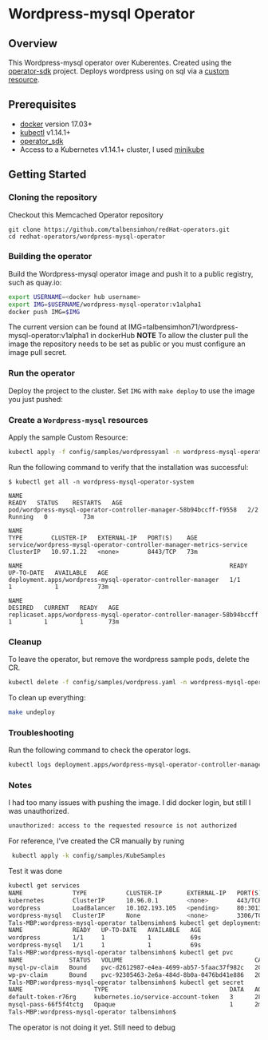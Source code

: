 # Wordpress-mysql Operator

## Overview

This Wordpress-mysql operator over Kuberentes. Created using the [operator-sdk](https://github.com/operator-framework/operator-sdk) project. Deploys wordpress using on sql via a [custom resource](https://kubernetes.io/docs/concepts/extend-kubernetes/api-extension/custom-resources/).

## Prerequisites

- [docker][docker_tool] version 17.03+
- [kubectl][kubectl_tool] v1.14.1+
- [operator_sdk][operator_install]
- Access to a Kubernetes v1.14.1+ cluster, I used [minikube][minikube_install]

## Getting Started

### Cloning the repository

Checkout this Memcached Operator repository

```
git clone https://github.com/talbensimhon/redHat-operators.git
cd redhat-operators/wordpress-mysql-operator
```

### Building the operator     

Build the Wordpress-mysql operator image and push it to a public registry, such as quay.io:     

```sh
export USERNAME=<docker hub username>     
export IMG=$USERNAME/wordpress-mysql-operator:v1alpha1      
docker push IMG=$IMG      
```
The current version can be found at IMG=talbensimhon71/wordpress-mysql-operator:v1alpha1 in dockerHub 
**NOTE** To allow the cluster pull the image the repository needs to be set as public or you must configure an image pull secret.     


### Run the operator

Deploy the project to the cluster. Set `IMG` with `make deploy` to use the image you just pushed:

### Create a `Wordpress-mysql` resources

Apply the sample Custom Resource:

```sh
kubectl apply -f config/samples/wordpressyaml -n wordpress-mysql-operator-system
```

Run the following command to verify that the installation was successful:

```console
$ kubectl get all -n wordpress-mysql-operator-system

NAME                                                               READY   STATUS    RESTARTS   AGE
pod/wordpress-mysql-operator-controller-manager-58b94bccff-f9558   2/2     Running   0          73m

NAME                                                                  TYPE        CLUSTER-IP   EXTERNAL-IP   PORT(S)    AGE
service/wordpress-mysql-operator-controller-manager-metrics-service   ClusterIP   10.97.1.22   <none>        8443/TCP   73m

NAME                                                          READY   UP-TO-DATE   AVAILABLE   AGE
deployment.apps/wordpress-mysql-operator-controller-manager   1/1     1            1           73m

NAME                                                                     DESIRED   CURRENT   READY   AGE
replicaset.apps/wordpress-mysql-operator-controller-manager-58b94bccff   1         1         1       73m
```

### Cleanup

To leave the operator, but remove the wordpress sample pods, delete the
CR.

```sh
kubectl delete -f config/samples/wordpress.yaml -n wordpress-mysql-operator-system
```

To clean up everything:

```sh
make undeploy
```
### Troubleshooting

Run the following command to check the operator logs.

```sh
kubectl logs deployment.apps/wordpress-mysql-operator-controller-manager -n wordpress-mysql-operator-system -c manager
```

### Notes
I had too many issues with pushing the image.
I did docker login, but still I was unauthorized.
```sh
unauthorized: access to the requested resource is not authorized
```

For reference, I've created the CR manually by runing 
```sh
 kubectl apply -k config/samples/KubeSamples
```
Test it was done
```sh
kubectl get services
NAME              TYPE           CLUSTER-IP       EXTERNAL-IP   PORT(S)        AGE
kubernetes        ClusterIP      10.96.0.1        <none>        443/TCP        28h
wordpress         LoadBalancer   10.102.193.105   <pending>     80:30135/TCP   44s
wordpress-mysql   ClusterIP      None             <none>        3306/TCP       44s
Tals-MBP:wordpress-mysql-operator talbensimhon$ kubectl get deployments
NAME              READY   UP-TO-DATE   AVAILABLE   AGE
wordpress         1/1     1            1           69s
wordpress-mysql   1/1     1            1           69s
Tals-MBP:wordpress-mysql-operator talbensimhon$ kubectl get pvc
NAME             STATUS   VOLUME                                     CAPACITY   ACCESS MODES   STORAGECLASS   AGE
mysql-pv-claim   Bound    pvc-d2612987-e4ea-4699-ab57-5faac37f982c   20Gi       RWO            standard       114s
wp-pv-claim      Bound    pvc-92305463-2e6a-484d-8b0a-0476bd41e886   20Gi       RWO            standard       114s
Tals-MBP:wordpress-mysql-operator talbensimhon$ kubectl get secret
NAME                    TYPE                                  DATA   AGE
default-token-r76rg     kubernetes.io/service-account-token   3      28h
mysql-pass-66f5f4tctg   Opaque                                1      2m5s
Tals-MBP:wordpress-mysql-operator talbensimhon$ 

```

The operator is not doing it yet. Still need to debug


[kubectl_tool]: https://kubernetes.io/docs/tasks/tools/install-kubectl/
[docker_tool]: https://docs.docker.com/install/
[operator_install]: https://sdk.operatorframework.io/docs/install-operator-sdk/
[minikube_install]: https://minikube.sigs.k8s.io/docs/start/

